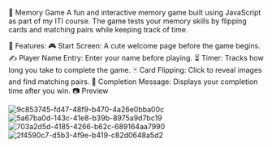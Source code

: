 🧠 Memory Game
A fun and interactive memory game built using JavaScript as part of my ITI course.
The game tests your memory skills by flipping cards and matching pairs while keeping track of time.

🚀 Features:
🎮 Start Screen: A cute welcome page before the game begins.
✍️ Player Name Entry: Enter your name before playing.
⏳ Timer: Tracks how long you take to complete the game.
🃏 Card Flipping: Click to reveal images and find matching pairs.
🎉 Completion Message: Displays your completion time after you win.
📷 Preview



![9c853745-fd47-48f9-b470-4a26e0bba00c](https://github.com/user-attachments/assets/da02a1d5-f3d9-49f6-9ff2-63351b55529e)
![5a67ba0d-143c-41e8-b39b-8975a9d7bc19](https://github.com/user-attachments/assets/122330f8-5d1b-4586-8bbf-70c7f3505798)
![703a2d5d-4185-4266-b62c-689164aa7990](https://github.com/user-attachments/assets/9930c893-b649-479e-a4ae-6ae13249af9c)
![2f4590c7-d5b3-4f9e-b419-c82d0648a5d2](https://github.com/user-attachments/assets/ea2a1465-da53-4478-97fc-ca43ced1af63)






